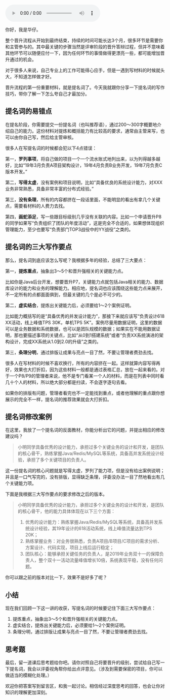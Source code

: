 <audio title="加餐二 _ 提名词：怎么夸自己才最加分？" src="https://static001.geekbang.org/resource/audio/93/08/93b2d9d37eaf98ecb5774147cfcc4408.mp3" controls="controls"></audio> 
<p>你好，我是华仔。</p><p>整个晋升流程从开始到最终结束，持续的时间可能长达3个月，很多环节是需要你和主管参与的。其中最关键的步骤当然是评审阶段的晋升答辩过程，但并不意味着其他环节可以随便应付一下，因为任何环节的事情做得更漂亮一些，都可能增加晋升通过的机会。</p><p>对于很多人来说，自己专业上的工作可能得心应手，但是一遇到写材料的时候就头大，不知道怎样做才好。</p><p>晋升流程的第一份重要材料，就是提名词了。今天我就跟你分享一下提名词的写作技巧，带你了解一下怎么夸自己才最加分。</p><h2>提名词的易错点</h2><p>在提名阶段，你需要提交一份提名词（也叫推荐语），通过200～300字概要地介绍自己的能力。这份材料对提炼和概括能力有比较高的要求，通常由主管来写，也可以由你自己写，然后给主管审核。</p><p>很多人在写提名词的时候都会犯以下4点错误：</p><p>第一，<strong>罗列事项</strong>，将自己做的项目一个一个流水账式地列出来，以为列得越多越好，比如“19年3月负责A项目架构设计，19年4月负责B业务开发，19年7月负责C版本开发。”</p><p>第二，<strong>写得太虚</strong>，没有案例和项目说明，比如“具备优良的系统设计能力，对XXX业务非常熟悉，具备非常丰富的分布式经验。”</p><p>第三，<strong>没有条理</strong>，所有的内容都挤在一段话里面，不能明显的看出有拿几个关键点，需要看材料的人费力去找。</p><!-- [[[read_end]]] --><p>第四，<strong>画蛇添足</strong>，写一些跟目标级别几乎没有关联的内容。比如一个申请晋升P8的同学如果写“负责组织了团队的年度活动”，这是完全不合适的，如果想体现组织管理能力，至少也要写“负责部门TOP3战役中的YY战役”之类的。</p><h2>提名词的三大写作要点</h2><p>那么，提名词到底应该怎么写呢？我根据多年的经验，总结了三大要点：</p><p>第一，<strong>提炼重点</strong>，抽象出3～5个和晋升强相关的关键能力点。</p><p>比如你是Java后台开发，想要晋升P7，关键能力点就包括Java相关的能力、数据库设计的能力和业务的理解能力。相应地，提名词也应该围绕这些能力点来展开，不一定所有的点都面面俱到，但最关键的几个是必不可少的。</p><p>第二，<strong>虚实结合</strong>，提炼出关键能力后，必须要给1～2个案例证明。</p><p>比如能力概括写的是“具备优秀的并发设计能力”，那接下来就应该写“负责设计618 XX活动，线上峰值TPS 30K，单机TPS 5K”。案例尽量用数据证明，这里的数据可以是业务数据和系统数据，也可以是团队规模的数据；如果实在不能用数据证明，那也要描述事项的关键点，比如“从0到1搭建系统”或者“负责XX系统演进的架构设计，完成XX系统从1.0到2.0的升级”之类的。</p><p>第三，<strong>条理分明</strong>，通过排版让成果与亮点一目了然，不要让管理者费劲去找。</p><p>很多人在写材料的时候不喜欢换行，所有的内容挤在一起。这样就算内容写得再好，效果也大打折扣，因为这些材料一般都是通过表格汇总，放在一起来看的。对于一个P8/P9的管理者来说，他不是专门看某一个人的材料，而是在列表中同时看几十个人的材料，所以绝大部分都是扫读，不会逐字逐句去看。</p><p>如果你的排版有问题，管理者看完也不一定能找到重点，或者他理解的重点跟你想展示的完全不一样，提名词的推荐效果就会大打折扣。</p><h2>提名词修改案例</h2><p>在这里，我放了一个提名词的反面教材，你能分析出它的问题，并提出相应的修改建议吗？</p><blockquote>
<p>小明同学具备优秀的设计能力，承担过多个关键业务的设计和开发，是团队的核心骨干，熟练掌握Java/Redis/MySQL等系统，具备高并发系统设计经验，承担了多个关键项目的负责人。</p>
</blockquote><p>这一份提名词的核心问题就是写得太虚，罗列了能力项，但是没有给出案例说明；并且是一口气写完的，没有排版，显得缺乏条理，评委没办法一目了然地看出有几个关键能力项。</p><p>下面是我根据三大写作要点的要求修改之后的版本。</p><blockquote>
<p>小明同学具备优秀的设计能力，承担过多个关键业务的设计和开发，是团队的核心骨干，他的能力具体体现在以下三个方面：</p>
<ol>
<li>优秀的设计能力：熟练掌握Java/Redis/MySQL等系统，具备高并发系统设计经验，其19年设计的618活动系统，线上峰值流量达到TPS 20K；</li>
<li>熟练掌握业务：对业务很熟悉，负责A项目/B项目/C项目的需求分析、方案设计、代码实现，项目上线后运行稳定；</li>
<li>团队核心：能够承担关键任务的负责人，是2019年业务双十一的保障负责人，整个双十一活动流量峰值增长10倍，系统表现平稳，没有任何问题。</li>
</ol>
</blockquote><p>你可以跟之前的版本对比一下，效果不是好多了呢？</p><h2>小结</h2><p>现在我们回顾一下这一讲的收获，写提名词的时候要记住下面三大写作要点：</p><ol>
<li>提炼重点，抽象出3～5个和晋升强相关的关键能力点。</li>
<li>虚实结合，提炼出关键能力后，必须要给1～2个案例证明。</li>
<li>条理分明，通过排版让成果与亮点一目了然，不要让管理者费劲去找。</li>
</ol><h2>思考题</h2><p>最后，留一道课后思考题给你吧。请你对照自己将要晋升的级别，尝试给自己写一下提名词，我会以评委视角帮你给出点评意见。（涉及到需要保密的项目，你可以做适当的模糊化处理。）</p><p>欢迎你把答案写到留言区，和我一起讨论。相信经过深度思考的回答，也会让你对知识的理解更加深刻。</p><p><img src="https://static001.geekbang.org/resource/image/28/72/2808ca6a2ebd7a1dca4e3d97fb05c372.jpeg" alt=""></p>